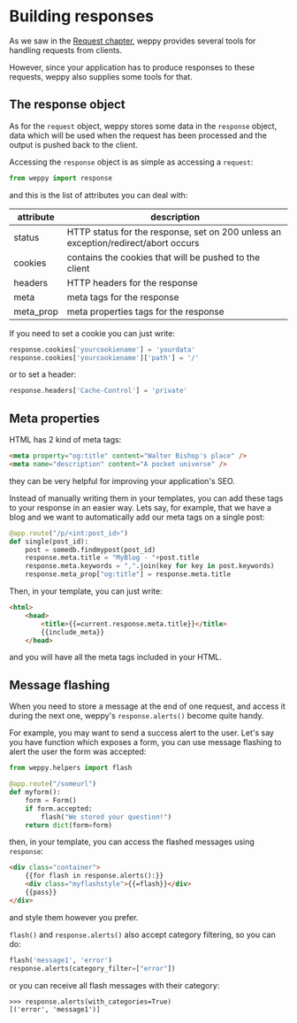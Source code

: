 Building responses
==================

As we saw in the [Request chapter](./request), weppy provides several tools
for handling requests from clients.

However, since your application has to produce responses to these requests,
weppy also supplies some tools for that.

The response object
-------------------
As for the `request` object, weppy stores some data in the `response` object,
data which will be used when the request has been processed and the output
is pushed back to the client. 

Accessing the `response` object is as simple as accessing a `request`:

```python
from weppy import response
```

and this is the list of attributes you can deal with:

| attribute | description |
| --- | --- |
| status | HTTP status for the response, set on 200 unless an exception/redirect/abort occurs |
| cookies | contains the cookies that will be pushed to the client |
| headers | HTTP headers for the response |
| meta | meta tags for the response |
| meta_prop | meta properties tags for the response |

If you need to set a cookie you can just write:

```python
response.cookies['yourcookiename'] = 'yourdata'
response.cookies['yourcookiename']['path'] = '/'
```

or to set a header:

```python
response.headers['Cache-Control'] = 'private'
```

Meta properties
---------------
HTML has 2 kind of meta tags:

```html
<meta property="og:title" content="Walter Bishop's place" />
<meta name="description" content="A pocket universe" />
```

they can be very helpful for improving your application's SEO.

Instead of manually writing them in your templates, you can add these tags
to your response in an easier way. Lets say, for example, that we have a blog
and we want to automatically add our meta tags on a single post:

```python
@app.route("/p/<int:post_id>")
def single(post_id):
    post = somedb.findmypost(post_id)
    response.meta.title = "MyBlog - "+post.title
    response.meta.keywords = ",".join(key for key in post.keywords)
    response.meta_prop["og:title"] = response.meta.title
```

Then, in your template, you can just write:

```html
<html>
    <head>
        <title>{{=current.response.meta.title}}</title>
        {{include_meta}}
    </head>
```

and you will have all the meta tags included in your HTML.

Message flashing
----------------

When you need to store a message at the end of one request, and access it
during the next one, weppy's `response.alerts()` become quite handy.

For example, you may want to send a success alert to the user. Let's say 
you have function which exposes a form, you can use message flashing to
alert the user the form was accepted:

```python
from weppy.helpers import flash

@app.route("/someurl")
def myform():
    form = Form()
    if form.accepted:
        flash("We stored your question!")
    return dict(form=form)
```

then, in your template, you can access the flashed messages using `response`:

```html
<div class="container">
    {{for flash in response.alerts():}}
    <div class="myflashstyle">{{=flash}}</div>
    {{pass}}
</div>
```

and style them however you prefer.

`flash()` and `response.alerts()` also accept category filtering, so you can do:

```python
flash('message1', 'error')
response.alerts(category_filter=["error"])
``` 

or you can receive all flash messages with their category:

```
>>> response.alerts(with_categories=True)
[('error', 'message1')]
```
